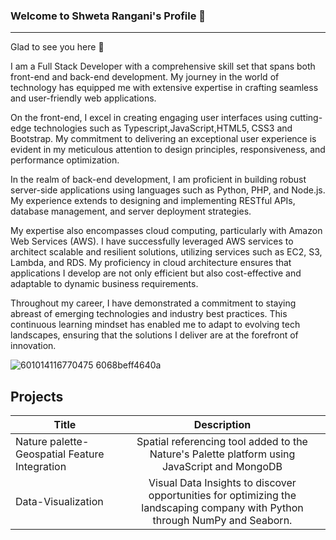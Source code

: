 ### Welcome to Shweta Rangani's Profile 👋
_______________________________________
Glad to see you here 👋

I am a Full Stack Developer with a comprehensive skill set that spans both front-end and back-end development. My journey in the world of technology has equipped me with extensive expertise in crafting seamless and user-friendly web applications.

On the front-end, I excel in creating engaging user interfaces using cutting-edge technologies such as Typescript,JavaScript,HTML5, CSS3 and Bootstrap. My commitment to delivering an exceptional user experience is evident in my meticulous attention to design principles, responsiveness, and performance optimization.

In the realm of back-end development, I am proficient in building robust server-side applications using languages such as Python, PHP, and Node.js. My experience extends to designing and implementing RESTful APIs, database management, and server deployment strategies. 

My expertise also encompasses cloud computing, particularly with Amazon Web Services (AWS). I have successfully leveraged AWS services to architect scalable and resilient solutions, utilizing services such as EC2, S3, Lambda, and RDS. My proficiency in cloud architecture ensures that applications I develop are not only efficient but also cost-effective and adaptable to dynamic business requirements.

Throughout my career, I have demonstrated a commitment to staying abreast of emerging technologies and industry best practices. This continuous learning mindset has enabled me to adapt to evolving tech landscapes, ensuring that the solutions I deliver are at the forefront of innovation.

![601014116770475 6068beff4640a](https://github.com/shwetavachhani/shwetavachhani/assets/40855339/4ac374f0-c16c-4ec4-b91f-e66fc5dee46a)

## Projects

| Title        | Description    | 
| ------------- |:-------------:| 
| Nature palette- Geospatial Feature Integration | Spatial referencing tool added to the Nature's Palette platform using JavaScript and MongoDB | 
| Data-Visualization      | Visual Data Insights to discover opportunities for optimizing the landscaping company with Python through NumPy and Seaborn. |  



<!--
**shwetavachhani/shwetavachhani** is a ✨ _special_ ✨ repository because its `README.md` (this file) appears on your GitHub profile.

Here are some ideas to get you started:

- 🔭 I’m currently working on ...
- 🌱 I’m currently learning ...
- 👯 I’m looking to collaborate on ...
- 🤔 I’m looking for help with ...
- 💬 Ask me about ...
- 📫 How to reach me: ...
- 😄 Pronouns: ...
- ⚡ Fun fact: ...
-->

